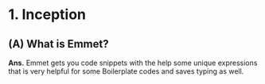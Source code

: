 <h1>1. Inception</h1>

<h2>(A) What is Emmet?</h2>

<p><strong>Ans.</strong> Emmet gets you code snippets with the help some unique expressions that is very helpful for some Boilerplate codes and saves typing as well.</p>

